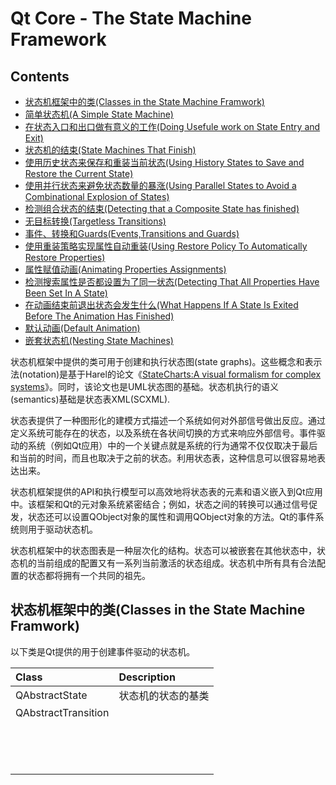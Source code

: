 # Qt Core - The State Machine Framework

## Contents

* [状态机框架中的类(Classes in the State Machine Framwork)](#index-1)
* [简单状态机(A Simple State Machine)](#index-2)
* [在状态入口和出口做有意义的工作(Doing Usefule work on State Entry and Exit)](#index-3)
* [状态机的结束(State Machines That Finish)](#index-4)
* [使用历史状态来保存和重装当前状态(Using History States to Save and Restore the Current State)](#index-5)
* [使用并行状态来避免状态数量的暴涨(Using Parallel States to Avoid a Combinational Explosion of States)](#index-6)
* [检测组合状态的结束(Detecting that a Composite State has finished)](#index-7)
* [无目标转换(Targetless Transitions)](#index-8)
* [事件、转换和Guards(Events,Transitions and Guards)](#index-9)
* [使用重装策略实现属性自动重装(Using Restore Policy To Automatically Restore Properties)](#index-10)
* [属性赋值动画(Animating Properties Assignments)](#index-11)
* [检测搜索属性是否都设置为了同一状态(Detecting That All Properties Have Been Set In A State)](#index-12)
* [在动画结束前退出状态会发生什么(What Happens If A State Is Exited Before The Animation Has Finished)](#index-13)
* [默认动画(Default Animation)](#index-14)
* [嵌套状态机(Nesting State Machines)](#index-15)

状态机框架中提供的类可用于创建和执行状态图(state graphs)。这些概念和表示法(notation)是基于Harel的论文《[StateCharts:A visual formalism for complex systems](http://www.wisdom.weizmann.ac.il/~dharel/SCANNED.PAPERS/Statecharts.pdf)》。同时，该论文也是UML状态图的基础。状态机执行的语义(semantics)基础是状态表XML(SCXML).

状态表提供了一种图形化的建模方式描述一个系统如何对外部信号做出反应。通过定义系统可能存在的状态，以及系统在各状间切换的方式来响应外部信号。事件驱动的系统（例如Qt应用）中的一个关键点就是系统的行为通常不仅仅取决于最后和当前的时间，而且也取决于之前的状态。利用状态表，这种信息可以很容易地表达出来。

状态机框架提供的API和执行模型可以高效地将状态表的元素和语义嵌入到Qt应用中。该框架和Qt的元对象系统紧密结合；例如，状态之间的转换可以通过信号促发，状态还可以设置QObject对象的属性和调用QObject对象的方法。Qt的事件系统则用于驱动状态机。

状态机框架中的状态图表是一种层次化的结构。状态可以被嵌套在其他状态中，状态机的当前组成的配置又有一系列当前激活的状态组成。状态机中所有具有合法配置的状态都将拥有一个共同的祖先。

<div id="index-1"/>

## 状态机框架中的类(Classes in the State Machine Framwork)

以下类是Qt提供的用于创建事件驱动的状态机。

| Class | Description |
| :---  | :--- |
| QAbstractState | 状态机的状态的基类 |
| QAbstractTransition ||
|||
|||
|||
|||
|||
|||
|||
|||
|||
|||
|||
|||
|||
|||
